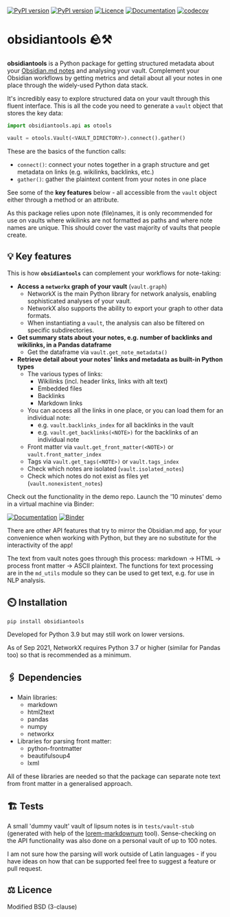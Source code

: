 [![PyPI version](https://badge.fury.io/py/obsidiantools.svg)](https://badge.fury.io/py/obsidiantools) [![PyPI version](https://img.shields.io/pypi/pyversions/obsidiantools.svg)](https://badge.fury.io/py/obsidiantools)
[![Licence](https://img.shields.io/badge/License-BSD%203--Clause-blue.svg)](https://github.com/mfarragher/obsidiantools/blob/main/LICENSE) [![Documentation](https://img.shields.io/badge/docs-obsidiantools--demo-orange)](https://github.com/mfarragher/obsidiantools-demo) [![codecov](https://codecov.io/gh/mfarragher/obsidiantools/branch/main/graph/badge.svg)](https://codecov.io/gh/mfarragher/obsidiantools)

# obsidiantools 🪨⚒️
**obsidiantools** is a Python package for getting structured metadata about your [Obsidian.md notes](https://obsidian.md/) and analysing your vault.  Complement your Obsidian workflows by getting metrics and detail about all your notes in one place through the widely-used Python data stack.

It's incredibly easy to explore structured data on your vault through this fluent interface.  This is all the code you need to generate a `vault` object that stores the key data:

```python
import obsidiantools.api as otools

vault = otools.Vault(<VAULT_DIRECTORY>).connect().gather()
```

These are the basics of the function calls:
- `connect()`: connect your notes together in a graph structure and get metadata on links (e.g. wikilinks, backlinks, etc.)
- `gather()`: gather the plaintext content from your notes in one place

See some of the **key features** below - all accessible from the `vault` object either through a method or an attribute.

As this package relies upon note (file)names, it is only recommended for use on vaults where wikilinks are not formatted as paths and where note names are unique.  This should cover the vast majority of vaults that people create.

## 💡 Key features
This is how **`obsidiantools`** can complement your workflows for note-taking:
- **Access a `networkx` graph of your vault** (`vault.graph`)
    - NetworkX is the main Python library for network analysis, enabling sophisticated analyses of your vault.
    - NetworkX also supports the ability to export your graph to other data formats.
    - When instantiating a `vault`, the analysis can also be filtered on specific subdirectories.
- **Get summary stats about your notes, e.g. number of backlinks and wikilinks, in a Pandas dataframe**
    - Get the dataframe via `vault.get_note_metadata()`
- **Retrieve detail about your notes' links and metadata as built-in Python types**
    - The various types of links:
        - Wikilinks (incl. header links, links with alt text)
        - Embedded files
        - Backlinks
        - Markdown links
    - You can access all the links in one place, or you can load them for an individual note:
        - e.g. `vault.backlinks_index` for all backlinks in the vault
        - e.g. `vault.get_backlinks(<NOTE>)` for the backlinks of an individual note
    - Front matter via `vault.get_front_matter(<NOTE>)` or `vault.front_matter_index`
    - Tags via `vault.get_tags(<NOTE>)` or `vault.tags_index`
    - Check which notes are isolated (`vault.isolated_notes`)
    - Check which notes do not exist as files yet (`vault.nonexistent_notes`)

Check out the functionality in the demo repo.  Launch the '10 minutes' demo in a virtual machine via Binder:

[![Documentation](https://img.shields.io/badge/docs-obsidiantools--demo-orange)](https://github.com/mfarragher/obsidiantools-demo) [![Binder](https://mybinder.org/badge_logo.svg)](https://mybinder.org/v2/gh/mfarragher/obsidiantools-demo/HEAD?filepath=obsidiantools%20in%2010%20minutes.ipynb)

There are other API features that try to mirror the Obsidian.md app, for your convenience when working with Python, but they are no substitute for the interactivity of the app!

The text from vault notes goes through this process: markdown → HTML → process front matter → ASCII plaintext.  The functions for text processing are in the `md_utils` module so they can be used to get text, e.g. for use in NLP analysis.

## ⏲️ Installation
``pip install obsidiantools``

Developed for Python 3.9 but may still work on lower versions.

As of Sep 2021, NetworkX requires Python 3.7 or higher (similar for Pandas too) so that is recommended as a minimum.

## 🖇️ Dependencies
- Main libraries:
    - markdown
    - html2text
    - pandas
    - numpy
    - networkx
- Libraries for parsing front matter:
    - python-frontmatter
    - beautifulsoup4
    - lxml

All of these libraries are needed so that the package can separate note text from front matter in a generalised approach.

## 🏗️ Tests
A small 'dummy vault' vault of lipsum notes is in `tests/vault-stub` (generated with help of the [lorem-markdownum](https://github.com/jaspervdj/lorem-markdownum) tool).  Sense-checking on the API functionality was also done on a personal vault of up to 100 notes.

I am not sure how the parsing will work outside of Latin languages - if you have ideas on how that can be supported feel free to suggest a feature or pull request.

## ⚖️ Licence
Modified BSD (3-clause)
